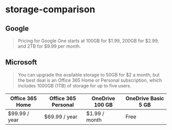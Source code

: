 # storage-comparison

## Google
> Pricing for Google One starts at 100GB for $1.99, 200GB for $2.99, 
and 2TB for $9.99 per month.

## Microsoft
> You can upgrade the available storage to 50GB for $2 a month, 
but the best deal is an Office 365 Home or Personal subscription, 
which includes 1000GB (1TB) of storage for up to five users.

| Office 365 Home | Office 365 Personal | OneDrive 100 GB | OneDrive Basic 5 GB |
| --- | --- | --- | --- |
| $99.99 / year | $69.99 / year | $1.99 / month | Free | 
